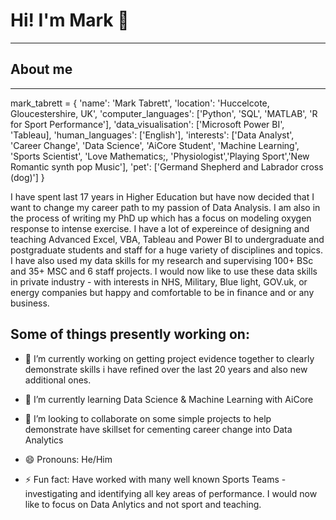 # Hi! I'm Mark 👋
-------------------------
## About me
-------------------------
mark_tabrett = {
    'name': 'Mark Tabrett',
    'location': 'Huccelcote, Gloucestershire, UK',
    'computer_languages': ['Python', 'SQL', 'MATLAB', 'R for Sport Performance'],
    'data_visualisation': ['Microsoft Power BI', 'Tableau],
    'human_languages': ['English'],
    'interests': ['Data Analyst', 'Career Change', 'Data Science', 'AiCore Student', 'Machine Learning', 'Sports Scientist', 'Love Mathematics;, 'Physiologist','Playing Sport','New Romantic synth pop Music'],
    'pet': ['Germand Shepherd and Labrador cross (dog)']
}

I have spent last 17 years in Higher Education but have now decided that I want to change my career path to my passion of Data Analysis. I am also in the process of writing my PhD up which has a focus on modeling oxygen response to intense exercise. I have a lot of expereince of designing and teaching Advanced Excel, VBA, Tableau and Power BI to undergraduate and postgraduate students and staff for a huge variety of disciplines and topics. I have also used my data skills for my research and supervising 100+ BSc and 35+ MSC and 6 staff projects. I would now like to use these data skills in private industry - with interests in NHS, Military, Blue light, GOV.uk, or energy companies but happy and comfortable to be in finance and or any business.

## Some of things presently working on:

- 🔭 I’m currently working on getting project evidence together to clearly demonstrate skills i have refined over the last 20 years and also new additional ones.
  
- 🌱 I’m currently learning Data Science & Machine Learning with AiCore
  
- 👯 I’m looking to collaborate on some simple projects to help demonstrate have skillset for cementing career change into Data Analytics
  
- 😄 Pronouns: He/Him
  
- ⚡ Fun fact: Have worked with many well known Sports Teams - investigating and identifying all key areas of performance. I would now like to focus on Data Anlytics and not sport and teaching.

